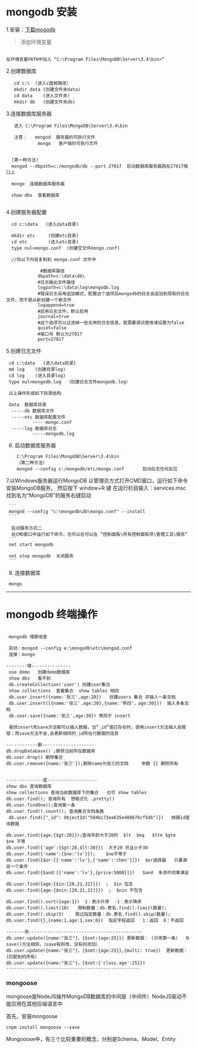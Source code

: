 
# mongodb 安装      
      
      
1.安装：[下载mogodb](https://www.mongodb.com/download-center#community)

> 添加环境变量

```

在环境变量PATH中加入 “C:\Program Files\MongoDB\Server\3.4\bin>“

```


2.创建数据库 
```
   cd c:\  (进入c盘根路径）
   mkdir data (创建文件夹data)
   cd data    (进入文件夹)
   mkdir db   (创建文件夹db)
 ```
3.连接数据库服务器
```
   进入 C:\Program Files\MongoDB\Server\3.4\bin
   
   注意：   mongod  服务器的可执行文件
            mongo   客户端的可执行文件

  
  (第一种方法)
  mongod --dbpath=c:/mongodb/db --port 27017  启动数据库服务器跑在27017端口上

  mongo  连接数据库服务器

  show dbs  查看数据库
  
  ```

4.创建服务器配置
```
  cd c:\data   (进入data目录)  
  
  mkdir etc     (创建etc目录)
  cd etc        (进入etc目录)
  type nul>mongo.conf  (创建空文件mongo.conf)     
  
  //将以下内容复制到 mongo.conf 文件中
  
             #数据库路径
            dbpath=c:\data\db\
            #日志输出文件路径
            logpath=c:\data\log\mongodb.log
            #错误日志采用追加模式，配置这个选项后mongodb的日志会追加到现有的日志文件，而不是从新创建一个新文件
            logappend=true
            #启用日志文件，默认启用
            journal=true
            #这个选项可以过滤掉一些无用的日志信息，若需要调试使用请设置为false
            quiet=false
            #端口号 默认为27017
            port=27017
```
  5.创建日志文件
  ```
   cd c:\data   (进入data目录)  
   md log    (创建目录log)
   cd log    (进入目录log)
   type nul>mongodb.log  （创建日志文件mongodb.log）
  
   以上操作形成如下目录结构
   
   data  数据库目录
    -----db 数据库文件
    -----etc 数据库配置文件 
            -----mongo.conf
    -----log 数据库日志    
            -----mongodb.log
```
  6. 启动数据库服务器   
```
    C:\Program Files\MongoDB\Server\3.4\bin
    （第二种方法）
    mongod --config c:/mongodb/etc/mongo.conf       启动后无任何反应
```
   7.以Windows服务器运行MongoDB
     以管理员方式打开CMD窗口，运行如下命令安装MongoDB服务，
     然后按下 window+R 键 在运行栏目输入：services.msc 找到名为“MongoDB”的服务右键启动
     
     ```
     mongod --config "c:\mongodb\db\mongo.conf" --install
     ```
     
      启动服务方式二
      在CMD窗口中运行如下命令，也可以在可以在 “控制面板\所有控制面板项\管理工具\服务”
     ```
     net start mongodb
     
     net stop mongodb  关闭服务
     ```
   8. 连接数据库

     mongo 


-------------------------------------------------------------------------------------------------------
# mongodb 终端操作

```

 mongodb 增删改查

 启动：mongod --config e:\mongodb\etc\mongod.conf
 连接：mongo

--------增---------------
 use demo   创建demo数据库
 show dbs   看不到
 db.createCollection('user') 创建user集合
 show collections  查看集合  show tables 相同
 db.user.insert({name:'张三',age:20})   创建users 集合 并插入一条文档
 db.user.insert([{name:'张三',age:20},{name:'李四'，age:30}])  插入多条文档
 db.user.save({name:'张三',age:30}) 等同于 insert
 
 虽然insert和save方法都可以插入数据，当“_id”值已存在时，调用insert方法插入会报错；而save方法不会,会更新相同的_id所在行数据的信息
 
------------删--------------------
db.dropDatabase() ;删除当前所在数据库
db.user.drop() 删除集合
db.user.remove({name:'张三'});删除name为张三的文档     参数 {} 删除所有


--------------查-------------------
show dbs 查询数据库
show collections 查询当前数据库下的集合   也可 show tables
db.user.find(); 查询所有  想格式化 .pretty()
db.user.findOne();查询第一条  
db.user.find().count(); 查询集合文档条数
 db.user.find({"_id": ObjectId("584bc73ea635e489676cf5db")})   根据id查询数据

db.user.find({age:{$gt:20}});查询年龄大于20的  $lt  $eq   $lte $gte   $ne 不等
db.user.find({'age':{$gt:20,$lt:30}})  大于20 并且小于30
db.user.find({'name':{$ne:'lv'}});    $ne不等于
db.user.find({$or:[{'name':'lv'},{'name':'chen'}]})  $or选择器   只要满足一个条件   
db.user.find({$and:[{'name':'lv'},{price:5000}]})   $and  多添件同事满足

db.user.find({age:{$in:[20,21,22]}})  ;  $in 包含
db.user.find({age:{$nin:[20,21,22]}})  ;  $nin 不包含

db.user.find().sort({age:1})  1：表示升序  -1：表示降序
db.user.find().limit(10)　　限制数量：db.表名.find().limit(数量);
db.user.find().skip(5)　　 跳过指定数量：db.表名.find().skip(数量);
db.user.find({},{name:1,age:1,sex:0})  指定字段返回   1：返回  0：不返回

-------改-------------------------------------------
db.user.update({name:"张三"}，{$set:{age:25}}) 更新数据： (只改第一条）  与 save()方法相同，（save有则改，没有则添加）
db.user.update({name:"张三"}，{$set:{age:25}},{multi: true})  更新数据： (匹配到的所有）
db.user.update({name:"张三"}，{$set:{'class.age':25}})
---------------------------------------------------
```



### mongoose 

mongoose是NodeJS操作MongoDB数据库的中间层（中间件）NodeJS驱动不能应用在其他后端语言中

首先，安装mongoose
```
cnpm install mongoose --save

```

Mongooose中，有三个比较重要的概念，分别是Schema、Model、Entity

